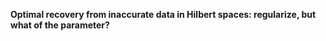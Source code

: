**Optimal recovery from inaccurate data in Hilbert spaces: regularize, but what of the parameter?**
